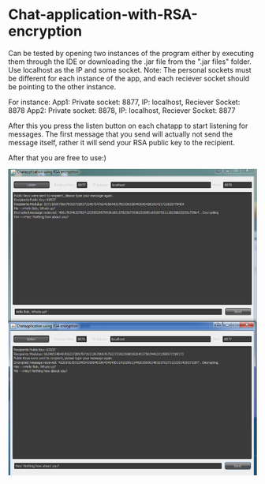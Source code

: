 # Chat-application-with-RSA-encryption

Can be tested by opening two instances of the program either by executing them through the IDE or
downloading the .jar file from the ".jar files" folder. Use localhost as the IP and some socket.
Note: The personal sockets must be different for each instance of the app, and each reciever socket
should be pointing to the other instance. 

For instance:
App1: Private socket: 8877, IP: localhost, Reciever Socket: 8878
App2: Private socket: 8878, IP: localhost, Reciever Socket: 8877

After this you press the listen button on each chatapp to start listening for messages. 
The first message that you send will actually not send the message itself, rather it 
will send your RSA public key to the recipient.

After that you are free to use:)

![alt tag](https://github.com/HasseNasse/Chat-application-with-RSA-encryption/blob/master/.jar%20files/demo.png)
